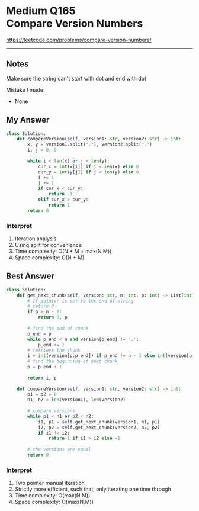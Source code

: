 # Medium Q165 <br> Compare Version Numbers

https://leetcode.com/problems/compare-version-numbers/

------------------------------
## Notes
Make sure the string can't start with dot and end with dot

Mistake I made:
* None

## My Answer
```Python
class Solution:
    def compareVersion(self, version1: str, version2: str) -> int:
        x, y = version1.split("."), version2.split(".")
        i, j = 0, 0
        
        while i < len(x) or j < len(y):
            cur_x = int(x[i]) if i < len(x) else 0
            cur_y = int(y[j]) if j < len(y) else 0
            i += 1
            j += 1
            if cur_x < cur_y:
                return -1
            elif cur_x > cur_y:
                return 1
        return 0
```

### Interpret
1. Iteration analysis
2. Using split for convenience
3. Time complexity: O(N + M + max(N,M))
4. Space complexity: O(N + M)

## Best Answer
```Python
class Solution:
    def get_next_chunk(self, version: str, n: int, p: int) -> List[int]:
        # if pointer is set to the end of string
        # return 0
        if p > n - 1:
            return 0, p
        
        # find the end of chunk
        p_end = p
        while p_end < n and version[p_end] != '.':
            p_end += 1
        # retrieve the chunk
        i = int(version[p:p_end]) if p_end != n - 1 else int(version[p:n])
        # find the beginning of next chunk
        p = p_end + 1
        
        return i, p
        
    def compareVersion(self, version1: str, version2: str) -> int:
        p1 = p2 = 0
        n1, n2 = len(version1), len(version2)
        
        # compare versions
        while p1 < n1 or p2 < n2:
            i1, p1 = self.get_next_chunk(version1, n1, p1)
            i2, p2 = self.get_next_chunk(version2, n2, p2)            
            if i1 != i2:
                return 1 if i1 > i2 else -1
        
        # the versions are equal
        return 0    
```
### Interpret
1. Two pointer manual iteration
2. Strictly more efficient, such that, only iterating one time through
3. Time complexity: O(max(N,M))
4. Space complexity: O(max(N,M))





